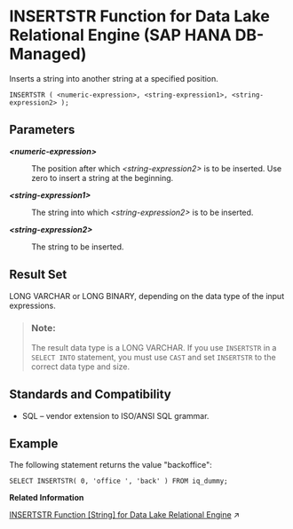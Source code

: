 <!-- loio064a64ca374142608c2c968248d9bbe7 -->

# INSERTSTR Function for Data Lake Relational Engine \(SAP HANA DB-Managed\)

Inserts a string into another string at a specified position.



```
INSERTSTR ( <numeric-expression>, <string-expression1>, <string-expression2> );
```



<a name="loio064a64ca374142608c2c968248d9bbe7__section_h5m_z4h_trb"/>

## Parameters


<dl>
<dt><b>

*<numeric-expression\>*

</b></dt>
<dd>

The position after which *<string-expression2\>* is to be inserted. Use zero to insert a string at the beginning.



</dd><dt><b>

*<string-expression1\>*

</b></dt>
<dd>

The string into which *<string-expression2\>* is to be inserted.



</dd><dt><b>

*<string-expression2\>*

</b></dt>
<dd>

The string to be inserted.



</dd>
</dl>



<a name="loio064a64ca374142608c2c968248d9bbe7__section_ez1_1ph_trb"/>

## Result Set

LONG VARCHAR or LONG BINARY, depending on the data type of the input expressions.

> ### Note:  
> The result data type is a LONG VARCHAR. If you use `INSERTSTR` in a `SELECT INTO` statement, you must use `CAST` and set `INSERTSTR` to the correct data type and size.



<a name="loio064a64ca374142608c2c968248d9bbe7__section_znr_1ph_trb"/>

## Standards and Compatibility

-   SQL – vendor extension to ISO/ANSI SQL grammar.



<a name="loio064a64ca374142608c2c968248d9bbe7__section_scc_bph_trb"/>

## Example

The following statement returns the value "backoffice":

```
SELECT INSERTSTR( 0, 'office ', 'back' ) FROM iq_dummy;
```

**Related Information**  


[INSERTSTR Function \[String\] for Data Lake Relational Engine](https://help.sap.com/viewer/19b3964099384f178ad08f2d348232a9/2024_1_QRC/en-US/a558efff84f210159092915333b9e6df.html "Inserts a string into another string at a specified position.") :arrow_upper_right:

